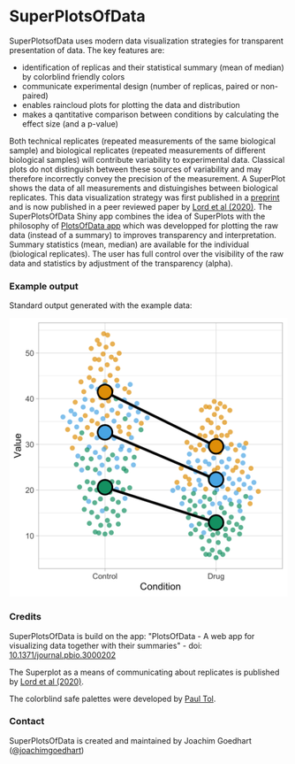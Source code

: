 # SuperPlotsOfData
 
SuperPlotsofData uses modern data visualization strategies for transparent presentation of data. The key features are:
* identification of replicas and their statistical summary (mean of median) by colorblind friendly colors
* communicate experimental design (number of replicas, paired or non-paired)
* enables raincloud plots for plotting the data and distribution
* makes a qantitative comparison between conditions by calculating the effect size (and a p-value)

Both technical replicates (repeated measurements of the same biological sample) and biological replicates (repeated measurements of different biological samples) will contribute variability to experimental data. Classical plots do not distinguish between these sources of variability and may therefore incorrectly convey the precision of the measurement. A SuperPlot shows the data of all measurements and distuingishes between biological replicates. This data visualization strategy was first published in a [preprint](https://arxiv.org/abs/1911.03509) and is now published in a peer reviewed paper by [Lord et al (2020)](https://doi.org/10.1083/jcb.202001064).
The SuperPlotsOfData Shiny app combines the idea of SuperPlots with the philosophy of [PlotsOfData app](https://huygens.science.uva.nl/PlotsOfData/) which was developped for plotting the raw data (instead of a summary) to improves transparency and interpretation. Summary statistics (mean, median) are available for the individual (biological replicates). The user has full control over the visibility of the raw data and statistics by adjustment of the transparency (alpha).


### Example output

Standard output generated with the example data:

![alt text](https://github.com/JoachimGoedhart/SuperPlotsOfData/blob/master/SuperPlotsOfData.png "Output")

### Credits

<p>SuperPlotsOfData is build on the app: "PlotsOfData - A web app for visualizing data together with their summaries" - doi: <a href="https://doi.org/10.1371/journal.pbio.3000202">10.1371/journal.pbio.3000202</a></br>

The Superplot as a means of communicating about replicates is published by [Lord et al (2020)](https://doi.org/10.1083/jcb.202001064).
</br>
  

The colorblind safe palettes were developed by <a href="https://personal.sron.nl/~pault/">Paul Tol</a>.</p>

### Contact

SuperPlotsOfData is created and maintained by Joachim Goedhart ([@joachimgoedhart](https://twitter.com/joachimgoedhart))
